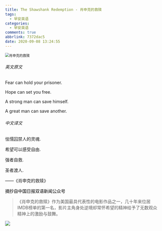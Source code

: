 ```yaml
---
title: The Shawshank Redemption - 肖申克的救赎
tags:
  - 早安英语
categories:
  - 早安英语
comments: true
abbrlink: 7372dac5
date: 2020-09-08 13:24:55
---
```


<img src="https://cdn.jsdelivr.net/gh/lucas-nz/ImgHosting/img/%E8%82%96%E7%94%B3%E5%85%8B%E7%9A%84%E6%95%91%E8%B5%8E.jpg" alt="肖申克的救赎" style="zoom: 80%;" />

<hide>

###### 英文原文

</hide>

<gm-en>

Fear can hold your prisoner.

Hope can set you free.

<!-- more -->

A strong man can save himself.

A great man can save another.

</gm-en>

<hide>

###### 中文译文

</hide>

<gm-cn>

怯懦囚禁人的灵魂.

希望可以感受自由.

强者自救.

圣者渡人.

</gm-cn>

<ref>

 ——《肖申克的救赎》

<mark>

摘抄自中国日报双语新闻公众号

</mark>

</ref>

> 《肖申克的救赎》作为美国最具代表性的电影作品之一，几十年来位居IMDB榜单的第一名，影片主角身处逆境却常怀希望的精神给予了无数观众精神上的激励与鼓舞。

![](https://cdn.jsdelivr.net/gh/lucas-nz/ImgHosting/img/%E4%B8%AD%E5%9B%BD%E6%97%A5%E6%8A%A5%E5%8F%8C%E8%AF%AD%E6%96%B0%E9%97%BB%E5%85%AC%E4%BC%97%E5%8F%B7.jpg)